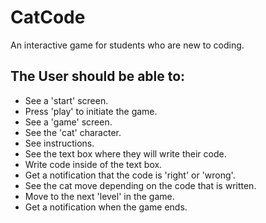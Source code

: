 # CatCode

An interactive game for students who are new to coding.

## The User should be able to:

* See a 'start' screen.
* Press 'play' to initiate the game.
* See a 'game' screen.
* See the 'cat' character.
* See instructions.
* See the text box where they will write their code.
* Write code inside of the text box.
* Get a notification that the code is 'right' or 'wrong'.
* See the cat move depending on the code that is written.
* Move to the next 'level' in the game.
* Get a notification when the game ends.

